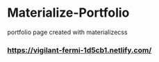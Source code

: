 # Materialize-Portfolio
portfolio page created with materializecss

### https://vigilant-fermi-1d5cb1.netlify.com/
